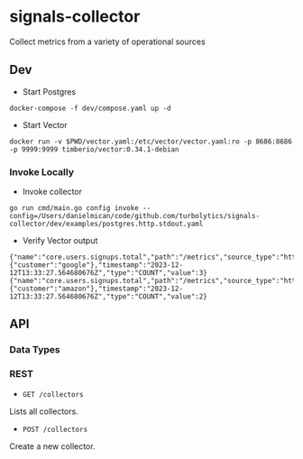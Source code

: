 # signals-collector
Collect metrics from a variety of operational sources

## Dev

- Start Postgres
```
docker-compose -f dev/compose.yaml up -d
```

- Start Vector 
```
docker run -v $PWD/vector.yaml:/etc/vector/vector.yaml:ro -p 8686:8686 -p 9999:9999 timberio/vector:0.34.1-debian
```


### Invoke Locally

- Invoke collector
```
go run cmd/main.go config invoke --config=/Users/danielmican/code/github.com/turbolytics/signals-collector/dev/examples/postgres.http.stdout.yaml
```

- Verify Vector output
```
{"name":"core.users.signups.total","path":"/metrics","source_type":"http_server","tags":{"customer":"google"},"timestamp":"2023-12-12T13:33:27.564680676Z","type":"COUNT","value":3}
{"name":"core.users.signups.total","path":"/metrics","source_type":"http_server","tags":{"customer":"amazon"},"timestamp":"2023-12-12T13:33:27.564680676Z","type":"COUNT","value":2}
```

## API

### Data Types

### REST

- `GET /collectors`
 
Lists all collectors.

- `POST /collectors`

Create a new collector.

